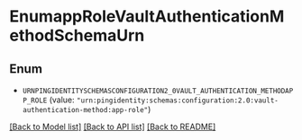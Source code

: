 # EnumappRoleVaultAuthenticationMethodSchemaUrn

## Enum


* `URNPINGIDENTITYSCHEMASCONFIGURATION2_0VAULT_AUTHENTICATION_METHODAPP_ROLE` (value: `"urn:pingidentity:schemas:configuration:2.0:vault-authentication-method:app-role"`)


[[Back to Model list]](../README.md#documentation-for-models) [[Back to API list]](../README.md#documentation-for-api-endpoints) [[Back to README]](../README.md)


